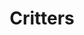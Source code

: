 ---
title: "Critters"
description: "All things critter-related."
aliases: [/critters/]
menu:
  main:
    name: "Critters"
    identifier: "critters"
    url: "/critters/"
    weight: -50
---